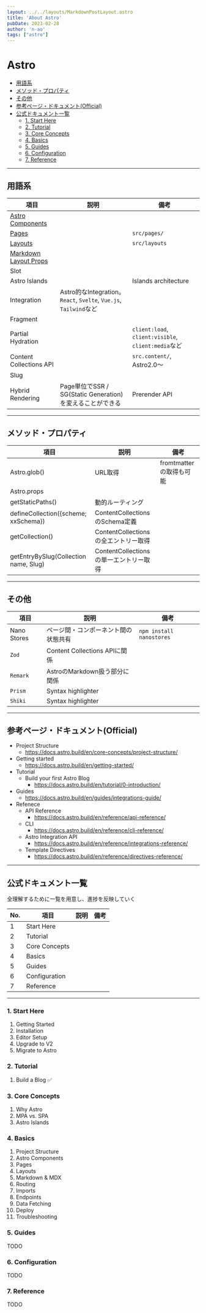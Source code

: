 ```yaml
---
layout: ../../layouts/MarkdownPostLayout.astro
title: 'About Astro'
pubDate: 2023-02-28
author: 'n-ao'
tags: ["astro"]
---
```


# Astro


<!-- @import "[TOC]" {cmd="toc" depthFrom=2 depthTo=6 orderedList=false} -->

<!-- code_chunk_output -->

- [用語系](#-用語系)
- [メソッド・プロパティ](#-メソッドプロパティ)
- [その他](#-その他)
- [参考ページ・ドキュメント(Official)](#-参考ページドキュメントofficial)
- [公式ドキュメント一覧](#-公式ドキュメント一覧)
  - [1. Start Here](#-1-start-here)
  - [2. Tutorial](#-2-tutorial)
  - [3. Core Concepts](#-3-core-concepts)
  - [4. Basics](#-4-basics)
  - [5. Guides](#-5-guides-)
  - [6. Configuration](#-6-configuration-)
  - [7. Reference](#-7-reference-)

<!-- /code_chunk_output -->

---

## 用語系

|項目   |説明|備考
|---|---|---|
[Astro Components](https://docs.astro.build/en/core-concepts/astro-components/)||
[Pages](https://docs.astro.build/en/core-concepts/astro-pages/)||`src/pages/`
[Layouts](https://docs.astro.build/en/core-concepts/layouts/)||`src/layouts`
[Markdown Layout Props](https://docs.astro.build/en/core-concepts/layouts/)||
Slot||
Astro Islands||Islands architecture
Integration|Astro的なIntegration。`React`, `Svelte`, `Vue.js`, `Tailwind`など|
Fragment||
Partial Hydration||`client:load`, `client:visible`, `client:media`など
Content Collections API||`src.content/`, Astro2.0〜
Slug|||
Hybrid Rendering|Page単位でSSR / SG(Static Generation)を変えることができる|Prerender API

---

## メソッド・プロパティ

|項目   |説明|備考
|---|---|---|
Astro.glob()|URL取得|fromtmatterの取得も可能
Astro.props||
getStaticPaths()|動的ルーティング|
defineCollection({scheme; xxSchema})|ContentCollectionsのSchema定義|
getCollection()|ContentCollectionsの全エントリー取得|
getEntryBySlug(Collection name, Slug)|ContentCollectionsの単一エントリー取得|

---

## その他
|項目   |説明|備考
|---|---|---|
Nano Stores|ページ間・コンポーネント間の状態共有|`npm install nanostores`
`Zod`|Content Collections APIに関係|
`Remark`|AstroのMarkdown扱う部分に関係|
`Prism`|Syntax highlighter|
`Shiki`|Syntax highlighter|

---

## 参考ページ・ドキュメント(Official)
- Project Structure
    - https://docs.astro.build/en/core-concepts/project-structure/
- Getting started
    - https://docs.astro.build/en/getting-started/
- Tutorial
    - Build your first Astro Blog
        - https://docs.astro.build/en/tutorial/0-introduction/
- Guides
    - https://docs.astro.build/en/guides/integrations-guide/
- Refenece
    - API Reference
        - https://docs.astro.build/en/reference/api-reference/
    - CLI
        - https://docs.astro.build/en/reference/cli-reference/
    - Astro Integration API
        - https://docs.astro.build/en/reference/integrations-reference/
    - Template Directives
        - https://docs.astro.build/en/reference/directives-reference/

---

## 公式ドキュメント一覧
全理解するために一覧を用意し、進捗を反映していく

|No.|項目   |説明|備考
|--|--|--|--|
1|Start Here|
2|Tutorial|
3|Core Concepts|
4|Basics|
5|Guides|
6|Configuration|
7|Reference|

---

### 1. Start Here
1. Getting Started
1. Installation
1. Editor Setup
1. Upgrade to V2
1. Migrate to Astro

### 2. Tutorial
1. Build a Blog ✅

### 3. Core Concepts
1. Why Astro
1. MPA vs. SPA
1. Astro Islands

### 4. Basics
1. Project Structure
1. Astro Components
1. Pages
1. Layouts
1. Markdown & MDX
1. Routing
1. Imports
1. Endpoints
1. Data Fetching
1. Deploy
1. Troubleshooting

### 5. Guides 
TODO

### 6. Configuration 
TODO

### 7. Reference 
TODO

